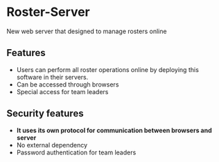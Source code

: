 # Roster-Server
New web server that designed to manage rosters online

## Features
* Users can perform all roster operations online by deploying this software in their servers.
* Can be accessed through browsers
* Special access for team leaders

## Security features
* **It uses its own protocol for communication between browsers and server**
* No external dependency
* Password authentication for team leaders
